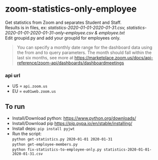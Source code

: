 # zoom-statistics-only-employee
Get statistics from Zoom and separates Student and Staff.\
Results is in files, ex: *statistics-2020-01-01-2020-01-31.csv, statistics-2020-01-01-2020-01-31-only-employee.csv & employee.txt*\
Edit groupid.py and add your groupId for employees only.
>You can specify a monthly date range for the dashboard data using the from and to query parameters. The month should fall within the last six months, see more at https://marketplace.zoom.us/docs/api-reference/zoom-api/dashboards/dashboardmeetings

### api url
* US = `api.zoom.us`
* EU = `eu01web.zoom.us`

## To run
* Install/Download python:
https://www.python.org/downloads/
* Install/Download pip
https://pip.pypa.io/en/stable/installing/
* Install deps:
`pip install pyjwt`
* Run the script:\
`python get-statistics.py 2020-01-01 2020-01-31`\
`python get-employee-members.py`\
`python fix-statistics-to-employee-only.py statistics-2020-01-01-2020-01-31.csv`
